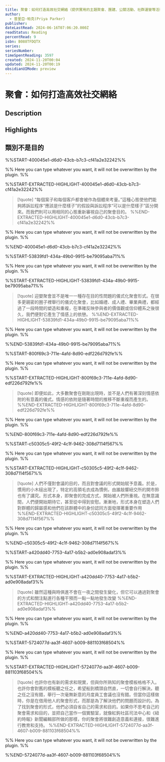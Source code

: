 ```yaml
---
title: 聚會：如何打造高效社交網絡（提供實用的主題聚會、團建、公關活動、社群運營等活動的策劃及組織思路和技巧）
author:
  - 普里亞·帕克(Priya Parker)
publisher: 
dateLastRead: 2024-06-16T07:06:20.000Z
readStatus: Reading
percentRead: 9
isbn: B088TFDQTX
series: 
seriesNumber: 
timeSpentReading: 3597
created: 2024-11-20T00:04
updated: 2024-11-20T00:19
obsidianUIMode: preview
---
```


# 聚會：如何打造高效社交網絡

## Description



## Highlights

## 類別不是目的

%%START-400045e1-d6d0-43cb-b7c3-cf41a2e32242%%

%% Here you can type whatever you want, it will not be overwritten by the plugin. %%

%%START-EXTRACTED-HIGHLIGHT-400045e1-d6d0-43cb-b7c3-cf41a2e32242%%
> [!quote]
> “每個案子和每個客戶都會被作為個體來考量。”這種心態使他們能夠將訴訟程序“應該是什麼樣子”的假設與訴訟程序“可以是什麼樣子”區分開來。而我們則可以用相同的心態重新審視自己的聚會目的。
%%END-EXTRACTED-HIGHLIGHT-400045e1-d6d0-43cb-b7c3-cf41a2e32242%%

%% Here you can type whatever you want, it will not be overwritten by the plugin. %%

%%END-400045e1-d6d0-43cb-b7c3-cf41a2e32242%%


%%START-53839fd1-434a-49b0-9915-be79095aba71%%

%% Here you can type whatever you want, it will not be overwritten by the plugin. %%

%%START-EXTRACTED-HIGHLIGHT-53839fd1-434a-49b0-9915-be79095aba71%%
> [!quote]
> 迎嬰聚會並不是唯一一種存在目的性問題的儀式化聚會形式。在很多更親密的圈子裡舉行的儀式化聚會，比如婚禮、成人禮、畢業典禮，都經過了一段時間的塑造和重複，在準確反映參與者的價值觀或信仰體系之後很久，我們便對它產生了情感上的依戀。
%%END-EXTRACTED-HIGHLIGHT-53839fd1-434a-49b0-9915-be79095aba71%%

%% Here you can type whatever you want, it will not be overwritten by the plugin. %%

%%END-53839fd1-434a-49b0-9915-be79095aba71%%


%%START-800f69c3-711e-4afd-8d90-edf226d792fe%%

%% Here you can type whatever you want, it will not be overwritten by the plugin. %%

%%START-EXTRACTED-HIGHLIGHT-800f69c3-711e-4afd-8d90-edf226d792fe%%
> [!quote]
> 即便如此，大多數聚會在剛剛出現時，並不是人們有著深刻情感依附的有意義的儀式。情感的依附是隨著時間的推移不斷重複而產生的。
%%END-EXTRACTED-HIGHLIGHT-800f69c3-711e-4afd-8d90-edf226d792fe%%

%% Here you can type whatever you want, it will not be overwritten by the plugin. %%

%%END-800f69c3-711e-4afd-8d90-edf226d792fe%%


%%START-c50305c5-49f2-4c1f-9462-308d7114f567%%

%% Here you can type whatever you want, it will not be overwritten by the plugin. %%

%%START-EXTRACTED-HIGHLIGHT-c50305c5-49f2-4c1f-9462-308d7114f567%%
> [!quote]
> 人們不僅對會議的目的，而且對會議的形式開始賦予意義。於是，慣用的小木槌出現了，特定的高領毛衣成為慣例，由誰敲響紐交所的開市鈴也有了講究。形式本身，即聚會的完成方式，開始被人們所重視。在無意識間，人們便開始期待它，甚至從中得到安慰。漸漸地，形式本身在塑造人們對群體的歸屬感和他們在該群體中的身份認同方面發揮著重要作用
%%END-EXTRACTED-HIGHLIGHT-c50305c5-49f2-4c1f-9462-308d7114f567%%

%% Here you can type whatever you want, it will not be overwritten by the plugin. %%

%%END-c50305c5-49f2-4c1f-9462-308d7114f567%%


%%START-a420dd40-7753-4a17-b5b2-ad0e908adaf3%%

%% Here you can type whatever you want, it will not be overwritten by the plugin. %%

%%START-EXTRACTED-HIGHLIGHT-a420dd40-7753-4a17-b5b2-ad0e908adaf3%%
> [!quote]
> 雖然這種與時俱進不會在一夜之間發生變化，但它可以通過對聚會的方式和關注點進行各種干預而一點一點地發生改變
%%END-EXTRACTED-HIGHLIGHT-a420dd40-7753-4a17-b5b2-ad0e908adaf3%%

%% Here you can type whatever you want, it will not be overwritten by the plugin. %%

%%END-a420dd40-7753-4a17-b5b2-ad0e908adaf3%%


%%START-5724077d-aa3f-4607-b009-881103f68504%%

%% Here you can type whatever you want, it will not be overwritten by the plugin. %%

%%START-EXTRACTED-HIGHLIGHT-5724077d-aa3f-4607-b009-881103f68504%%
> [!quote]
> 也許你也有新的需求和現實，但與你所熟知的聚會模板格格不入。也許你會對舊的模板聽之任之，希望船到橋頭自然直，一切會自行解決。聽之任之沒有錯，舉行一次毫無新意的月度員工會議也沒有錯。但當你這樣做時，你是在借用他人的聚會形式，而那是為了解決他們的問題而設計的。為了找到聚會的形式，他們必須自省自己的需求和目的。如果你不思考自己的聚會需求和目的，並把自己當作一個實驗室，就像紅鉤社區司法中心和《紐約時報》新聞編輯部所做的那樣，你的聚會將很難創造意義和連接，很難進行教育和支持。
%%END-EXTRACTED-HIGHLIGHT-5724077d-aa3f-4607-b009-881103f68504%%

%% Here you can type whatever you want, it will not be overwritten by the plugin. %%

%%END-5724077d-aa3f-4607-b009-881103f68504%%